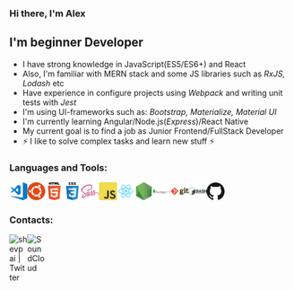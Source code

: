 ### Hi there, I'm Alex  

## I'm beginner Developer  

- I have strong knowledge in JavaScript(ES5/ES6+) and React
- Also, I'm familiar with MERN stack and some JS libraries such as *RxJS, Lodash* etc
- Have experience in configure projects using *Webpack* and writing unit tests with *Jest*
- I'm using UI-frameworks such as: *Bootstrap, Materialize, Material UI*
- I'm currently learning Angular/Node.js(*Express*)/React Native
- My current goal is to find a job as Junior Frontend/FullStack Developer
- ⚡ I like to solve complex tasks and learn new stuff ⚡

### Languages and Tools:  

[<img align="left"  alt="Visual Studio Code"  width="32px"  src="https://raw.githubusercontent.com/github/explore/80688e429a7d4ef2fca1e82350fe8e3517d3494d/topics/visual-studio-code/visual-studio-code.png"  />][VisualStudio]  

[<img align="left"  alt="Visual Studio Code"  width="32px"  src="https://raw.githubusercontent.com/github/explore/80688e429a7d4ef2fca1e82350fe8e3517d3494d/topics/ubuntu/ubuntu.png"  />][Ubuntu] 

[<img align="left"  alt="HTML5"  width="32px"  src="https://raw.githubusercontent.com/github/explore/80688e429a7d4ef2fca1e82350fe8e3517d3494d/topics/html/html.png"  />][html5]

[<img align="left"  alt="CSS3"  width="32px"  src="https://raw.githubusercontent.com/github/explore/80688e429a7d4ef2fca1e82350fe8e3517d3494d/topics/css/css.png"  />][css3]

[<img align="left"  alt="Sass"  width="32px"  src="https://raw.githubusercontent.com/github/explore/80688e429a7d4ef2fca1e82350fe8e3517d3494d/topics/sass/sass.png"  />][sass]

[<img align="left"  alt="JavaScript"  width="32px"  src="https://raw.githubusercontent.com/github/explore/80688e429a7d4ef2fca1e82350fe8e3517d3494d/topics/javascript/javascript.png"  />][javaScript]

[<img align="left"  alt="React"  width="32px"  src="https://raw.githubusercontent.com/github/explore/80688e429a7d4ef2fca1e82350fe8e3517d3494d/topics/react/react.png"  />][react]

[<img align="left"  alt="Node.js"  width="32px"  src="https://raw.githubusercontent.com/github/explore/80688e429a7d4ef2fca1e82350fe8e3517d3494d/topics/nodejs/nodejs.png"  />][nodeJS] 

[<img align="left"  alt="MongoDB"  width="32px"  src="https://raw.githubusercontent.com/github/explore/80688e429a7d4ef2fca1e82350fe8e3517d3494d/topics/mongodb/mongodb.png"  />][mongodb] 

[<img align="left" alt="Git" width="32px" src="https://raw.githubusercontent.com/github/explore/80688e429a7d4ef2fca1e82350fe8e3517d3494d/topics/git/git.png" />][github]

[<img align="left"  alt="Bash"  width="32px"  src="https://raw.githubusercontent.com/github/explore/80688e429a7d4ef2fca1e82350fe8e3517d3494d/topics/bash/bash.png"  />][bash]

[<img align="left" alt="GitHub" width="32px" src="https://raw.githubusercontent.com/github/explore/78df643247d429f6cc873026c0622819ad797942/topics/github/github.png" />][github]<br /><br />


### Contacts:

[<img align="left" alt="shevpai | Twitter" width="32px" src="https://img.icons8.com/fluent/2x/twitter.png" />][Twitter]

[<img align="left"  alt="SoundCloud"  width="32px"  src="https://img.icons8.com/color/2x/soundcloud.png"  />][SoundCloud]


[javaScript]: https://github.com/search?q=javascript
[Ubuntu]: https://github.com/search?q=Ubuntu
[html5]: https://github.com/search?q=html5
[css3]: https://github.com/search?q=css3
[sass]: https://github.com/search?q=sass
[VisualStudio]: https://github.com/search?q=vscode
[react]: https://github.com/search?q=react
[nodeJS]: https://github.com/search?q=nodejs
[mongodb]: https://github.com/search?q=mongodb
[github]: https://github.com
[bash]: https://github.com/search?q=bash

[Twitter]: https://twitter.com/yesiamkira
[SoundCloud]: https://soundcloud.com/shevpai
